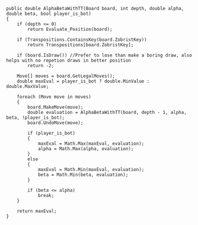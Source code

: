     public double AlphaBetaWithTT(Board board, int depth, double alpha, double beta, bool player_is_bot)
    {
        if (depth <= 0)
            return Evaluate_Position(board);

        if (Transpositions.ContainsKey(board.ZobristKey))
            return Transpositions[board.ZobristKey];

        if (board.IsDraw()) //Prefer to lose than make a boring draw, also helps with no repetion draws in better position
            return -2;

        Move[] moves = board.GetLegalMoves();
        double maxEval = player_is_bot ? double.MinValue : double.MaxValue;

        foreach (Move move in moves)
        {
            board.MakeMove(move);
            double evaluation = AlphaBetaWithTT(board, depth - 1, alpha, beta, !player_is_bot);
            board.UndoMove(move);

            if (player_is_bot)
            {
                maxEval = Math.Max(maxEval, evaluation);
                alpha = Math.Max(alpha, evaluation);
            }
            else
            {
                maxEval = Math.Min(maxEval, evaluation);
                beta = Math.Min(beta, evaluation);
            }

            if (beta <= alpha)
                break;
        }

        return maxEval;
    }
